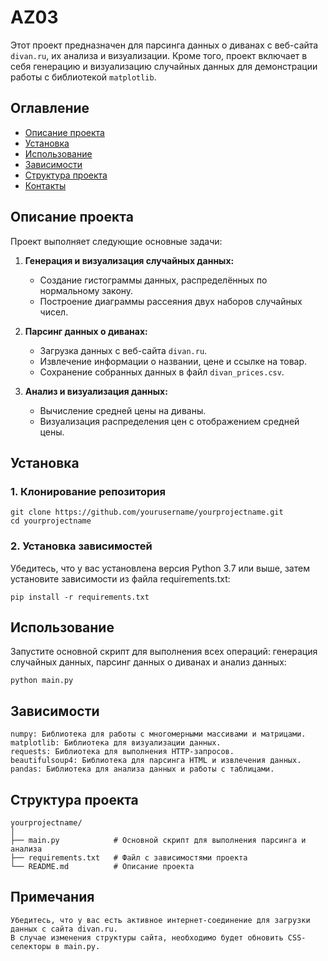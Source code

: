 # AZ03

Этот проект предназначен для парсинга данных о диванах с веб-сайта `divan.ru`, 
их анализа и визуализации. Кроме того, проект включает в себя генерацию и визуализацию случайных данных 
для демонстрации работы с библиотекой `matplotlib`.

## Оглавление

- [Описание проекта](#описание-проекта)
- [Установка](#установка)
- [Использование](#использование)
- [Зависимости](#зависимости)
- [Структура проекта](#структура-проекта)
- [Контакты](#контакты)

## Описание проекта

Проект выполняет следующие основные задачи:

1. **Генерация и визуализация случайных данных:**
   - Создание гистограммы данных, распределённых по нормальному закону.
   - Построение диаграммы рассеяния двух наборов случайных чисел.

2. **Парсинг данных о диванах:**
   - Загрузка данных с веб-сайта `divan.ru`.
   - Извлечение информации о названии, цене и ссылке на товар.
   - Сохранение собранных данных в файл `divan_prices.csv`.

3. **Анализ и визуализация данных:**
   - Вычисление средней цены на диваны.
   - Визуализация распределения цен с отображением средней цены.

## Установка

### 1. Клонирование репозитория

```
git clone https://github.com/yourusername/yourprojectname.git
cd yourprojectname
```

### 2. Установка зависимостей

Убедитесь, что у вас установлена версия Python 3.7 или выше, затем установите зависимости из файла requirements.txt:

```
pip install -r requirements.txt
```


## Использование

Запустите основной скрипт для выполнения всех операций: генерация случайных данных, парсинг данных о диванах и анализ данных:

```
python main.py
```
## Зависимости

    numpy: Библиотека для работы с многомерными массивами и матрицами.
    matplotlib: Библиотека для визуализации данных.
    requests: Библиотека для выполнения HTTP-запросов.
    beautifulsoup4: Библиотека для парсинга HTML и извлечения данных.
    pandas: Библиотека для анализа данных и работы с таблицами.

## Структура проекта


```
yourprojectname/
│
├── main.py            # Основной скрипт для выполнения парсинга и анализа
├── requirements.txt   # Файл с зависимостями проекта
└── README.md          # Описание проекта
```

## Примечания

    Убедитесь, что у вас есть активное интернет-соединение для загрузки данных с сайта divan.ru.
    В случае изменения структуры сайта, необходимо будет обновить CSS-селекторы в main.py.